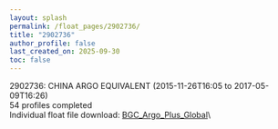 ```yaml
---
layout: splash
permalink: /float_pages/2902736/
title: "2902736"
author_profile: false
last_created_on: 2025-09-30
toc: false
---
```

 
2902736: CHINA ARGO EQUIVALENT (2015-11-26T16:05 to 2017-05-09T16:26)\
54 profiles completed\
Individual float file download: [BGC_Argo_Plus_Global](https://ftp.soest.hawaii.edu/bgc_argo_plus/Individual_Floats/outliers_removed/2902736_Sprof_processed.nc)\

